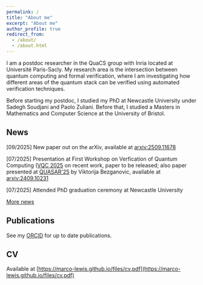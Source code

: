 ```yaml
---
permalink: /
title: "About me"
excerpt: "About me"
author_profile: true
redirect_from: 
  - /about/
  - /about.html
---
```


I am a postdoc researcher in the QuaCS group with Inria located at Université Paris-Sacly. My research area is the intersection between quantum computing and formal verification, where I am investigating how different areas of the quantum stack can be verified using automated verification techniques.

Before starting my postdoc, I studied my PhD at Newcastle University under Sadegh Soudjani and Paolo Zuliani. Before that, I studied a Masters in Mathematics and Computer Science at the University of Bristol.

## News
<!---
\[mon/year\] News
-->

\[09/2025] New paper out on the arXiv, available at [arxiv:2509.11678](https://arxiv.org/abs/2509.11678)

\[07/2025] Presentation at First Workshop on Verfication of Quantum Computing ([VQC 2025](https://verifiedqc.github.io/2025/) on recent work, paper to be released; also paper presented at [QUASAR'25](https://sites.google.com/view/quasar25) by Viktorija Bezganovic, available at [arxiv:2409.10231](https://arxiv.org/abs/2409.10231)

\[07/2025] Attended PhD graduation ceremony at Newcastle University

[More news](https://marco-lewis.github.io/news/)

## Publications

See my [ORCID](https://orcid.org/0000-0002-4893-7658) for up to date publications.

## CV

Available at [https://marco-lewis.github.io/files/cv.pdf](https://marco-lewis.github.io/files/cv.pdf)
